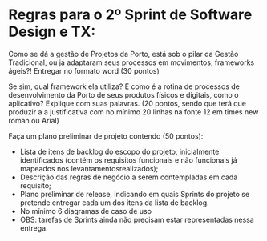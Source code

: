 # Regras para o 2º Sprint de Software Design e TX:

<p>Como se dá a gestão de Projetos da Porto, está sob o pilar da Gestão Tradicional, ou já adaptaram 
seus processos em movimentos, frameworks ágeis?! Entregar no formato word (30 pontos)</p>
<p>Se sim, qual framework ela utiliza? E como é a rotina de processos de desenvolvimento da Porto de 
seus produtos físicos e digitais, como o aplicativo? Explique com suas palavras. (20 pontos, sendo que 
terá que produzir a a justificativa com no mínimo 20 linhas na fonte 12 em times new roman ou Arial)</p>
<p>
    Faça um plano preliminar de projeto contendo (50 pontos):
    <ul>
        <li>Lista de itens de backlog do escopo do projeto, inicialmente identificados (contém os requisitos funcionais e não funcionais já mapeados nos levantamentosrealizados);</li>
        <li>Descrição das regras de negócio a serem contempladas em cada requisito;</li>
        <li>Plano preliminar de release, indicando em quais Sprints do projeto se pretende entregar cada um dos itens da lista de backlog.</li>
        <li>No mínimo 6 diagramas de caso de uso</li>
        <li>OBS: tarefas de Sprints ainda não precisam estar representadas nessa entrega.</li>
    </ul>
</p>